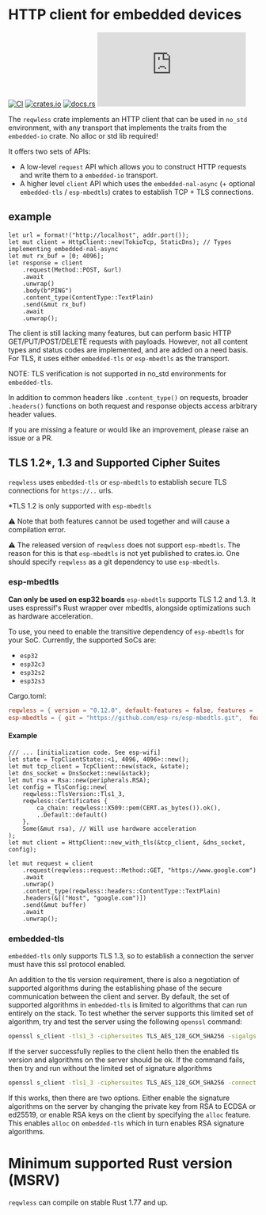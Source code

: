 # HTTP client for embedded devices

[![CI](https://github.com/drogue-iot/reqwless/actions/workflows/ci.yaml/badge.svg)](https://github.com/drogue-iot/reqwless/actions/workflows/ci.yaml)
[![crates.io](https://img.shields.io/crates/v/reqwless.svg)](https://crates.io/crates/reqwless)
[![docs.rs](https://docs.rs/reqwless/badge.svg)](https://docs.rs/reqwless)
[![Matrix](https://img.shields.io/matrix/drogue-iot:matrix.org)](https://matrix.to/#/#drogue-iot:matrix.org)

The `reqwless` crate implements an HTTP client that can be used in `no_std` environment, with any transport that implements the 
traits from the `embedded-io` crate. No alloc or std lib required!

It offers two sets of APIs:

* A low-level `request` API which allows you to construct HTTP requests and write them to a `embedded-io` transport.
* A higher level `client` API which uses the `embedded-nal-async` (+ optional `embedded-tls` / `esp-mbedtls`) crates to establish TCP + TLS connections.

## example

```rust,ignore
let url = format!("http://localhost", addr.port());
let mut client = HttpClient::new(TokioTcp, StaticDns); // Types implementing embedded-nal-async
let mut rx_buf = [0; 4096];
let response = client
    .request(Method::POST, &url)
    .await
    .unwrap()
    .body(b"PING")
    .content_type(ContentType::TextPlain)
    .send(&mut rx_buf)
    .await
    .unwrap();
```

The client is still lacking many features, but can perform basic HTTP GET/PUT/POST/DELETE requests with payloads. However, not all content types and status codes are implemented, and are added on a need basis.  For TLS, it uses either `embedded-tls` or `esp-mbedtls` as the transport.

NOTE: TLS verification is not supported in no_std environments for `embedded-tls`.

In addition to common headers like `.content_type()` on requests, broader `.headers()` functions on both request and response objects access arbitrary header values.

If you are missing a feature or would like an improvement, please raise an issue or a PR.

## TLS 1.2*, 1.3 and Supported Cipher Suites
`reqwless` uses `embedded-tls` or `esp-mbedtls` to establish secure TLS connections for `https://..` urls.

*TLS 1.2 is only supported with `esp-mbedtls`

:warning: Note that both features cannot be used together and will cause a compilation error.

:warning: The released version of `reqwless` does not support `esp-mbedtls`. The reason for this is that `esp-mbedtls` is not yet published to crates.io. One should specify `reqwless` as a git dependency to use `esp-mbedtls`.

### esp-mbedtls
**Can only be used on esp32 boards**
`esp-mbedtls` supports TLS 1.2 and 1.3. It uses espressif's Rust wrapper over mbedtls, alongside optimizations such as hardware acceleration.

To use, you need to enable the transitive dependency of `esp-mbedtls` for your SoC.
Currently, the supported SoCs are:

 - `esp32`
 - `esp32c3`
 - `esp32s2`
 - `esp32s3`

Cargo.toml: 

```toml
reqwless = { version = "0.12.0", default-features = false, features = ["esp-mbedtls", "log"] }
esp-mbedtls = { git = "https://github.com/esp-rs/esp-mbedtls.git",  features = ["esp32s3"] }
```
<!-- TODO: Update this when esp-mbedtls switches to the unified hal -->

#### Example
```rust,ignore
/// ... [initialization code. See esp-wifi]
let state = TcpClientState::<1, 4096, 4096>::new();
let mut tcp_client = TcpClient::new(stack, &state);
let dns_socket = DnsSocket::new(&stack);
let mut rsa = Rsa::new(peripherals.RSA);
let config = TlsConfig::new(
    reqwless::TlsVersion::Tls1_3,
    reqwless::Certificates {
        ca_chain: reqwless::X509::pem(CERT.as_bytes()).ok(),
        ..Default::default()
    },
    Some(&mut rsa), // Will use hardware acceleration
);
let mut client = HttpClient::new_with_tls(&tcp_client, &dns_socket, config);

let mut request = client
    .request(reqwless::request::Method::GET, "https://www.google.com")
    .await
    .unwrap()
    .content_type(reqwless::headers::ContentType::TextPlain)
    .headers(&[("Host", "google.com")])
    .send(&mut buffer)
    .await
    .unwrap();
```

### embedded-tls
`embedded-tls` only supports TLS 1.3, so to establish a connection the server must have this ssl protocol enabled.

An addition to the tls version requirement, there is also a negotiation of supported algorithms during the establishing phase of the secure communication between the client and server.
By default, the set of supported algorithms in `embedded-tls` is limited to algorithms that can run entirely on the stack.
To test whether the server supports this limited set of algorithm, try and test the server using the following `openssl` command:

```bash
openssl s_client -tls1_3 -ciphersuites TLS_AES_128_GCM_SHA256 -sigalgs "ECDSA+SHA256:ECDSA+SHA384:ed25519" -connect hostname:443
```

If the server successfully replies to the client hello then the enabled tls version and algorithms on the server should be ok.
If the command fails, then try and run without the limited set of signature algorithms

```bash
openssl s_client -tls1_3 -ciphersuites TLS_AES_128_GCM_SHA256 -connect hostname:443
```

If this works, then there are two options. Either enable the signature algorithms on the server by changing the private key from RSA to ECDSA or ed25519, or enable RSA keys on the client by specifying the `alloc` feature.
This enables `alloc` on `embedded-tls` which in turn enables RSA signature algorithms.


# Minimum supported Rust version (MSRV)

`reqwless` can compile on stable Rust 1.77 and up.
